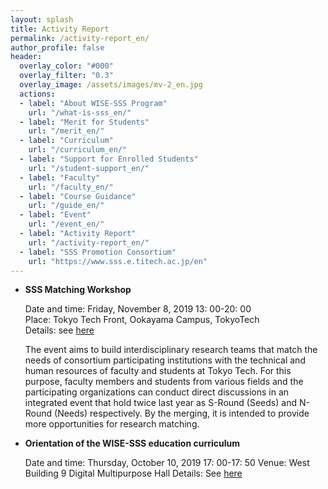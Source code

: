 ```yaml
---
layout: splash
title: Activity Report
permalink: /activity-report_en/
author_profile: false
header:
  overlay_color: "#000"
  overlay_filter: "0.3"
  overlay_image: /assets/images/mv-2_en.jpg
  actions:
  - label: "About WISE-SSS Program"
    url: "/what-is-sss_en/"
  - label: "Merit for Students"
    url: "/merit_en/"
  - label: "Curriculum"
    url: "/curriculum_en/"
  - label: "Support for Enrolled Students"
    url: "/student-support_en/"
  - label: "Faculty"
    url: "/faculty_en/"
  - label: "Course Guidance"
    url: "/guide_en/"
  - label: "Event"
    url: "/event_en/"
  - label: "Activity Report"
    url: "/activity-report_en/"
  - label: "SSS Promotion Consortium"
    url: "https://www.sss.e.titech.ac.jp/en"
---
```


* **SSS Matching Workshop**

  Date and time: Friday, November 8, 2019 13: 00-20: 00<br>
  Place: Tokyo Tech Front, Ookayama Campus, TokyoTech <br>
  Details: see [here](http://www.sss.e.titech.ac.jp/event-sss-matching-ws-20191108/)

  The event aims to build interdisciplinary research teams that match the needs of consortium participating institutions with the technical and human resources of faculty and students at Tokyo Tech. For this purpose, faculty members and students from various fields and the participating organizations can conduct direct discussions in an integrated event that hold twice last year as S-Round (Seeds) and N-Round (Needs) respectively. By the merging, it is intended to provide more opportunities for research matching.

* **Orientation of the WISE-SSS education curriculum**

  Date and time: Thursday, October 10, 2019 17: 00-17: 50
  Venue: West Building 9 Digital Multipurpose Hall
  Details: See [here](https://www.sss.e.titech.ac.jp/event-eng-edu-program-orientation-20191010/)
